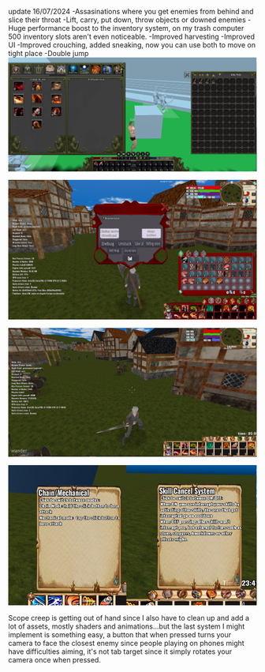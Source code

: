 
update 16/07/2024
-Assasinations where you get enemies from behind and slice their throat
-Lift, carry, put down, throw objects or downed enemies
-Huge performance boost to the inventory system, on my trash computer 500 inventory slots aren't even noticeable.
-Improved harvesting 
-Improved UI
-Improved crouching, added sneaking, now you can use both to move on tight place 
-Double jump 
![alt text](https://github.com/Ceisri/Reusable/blob/main/screenshot%20update.png)


![alt text](https://github.com/Ceisri/Reusable/blob/main/screenshot3.png)

![alt text](https://github.com/Ceisri/Reusable/blob/main/screenshot.png)

![alt text](https://github.com/Ceisri/Reusable/blob/main/combat%20system%20screenshot.png)

Scope creep is getting out of hand since I also have to clean up and add a lot of assets, mostly shaders and animations...but the last system I might implement is something easy, a button that when pressed turns your camera to face the closest enemy since people playing on phones might have difficulties aiming, it's not tab target since it simply rotates your camera once when pressed.
